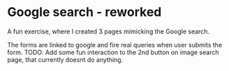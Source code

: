 # Google search - reworked

A fun exercise, where I created 3 pages mimicking the Google search. 


The forms are linked to google and fire real queries when user submits the form. 
TODO: Add some fun interaction to the 2nd button on image search page, that currently doesnt do anything.